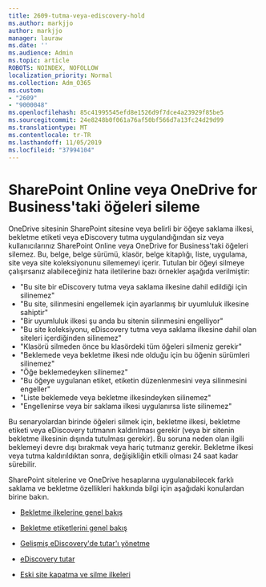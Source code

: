 ```yaml
---
title: 2609-tutma-veya-ediscovery-hold
ms.author: markjjo
author: markjjo
manager: lauraw
ms.date: ''
ms.audience: Admin
ms.topic: article
ROBOTS: NOINDEX, NOFOLLOW
localization_priority: Normal
ms.collection: Adm_O365
ms.custom:
- "2609"
- "9000048"
ms.openlocfilehash: 85c41995545efd8e1526d9f7dce4a23929f85be5
ms.sourcegitcommit: 24e8248b0f061a76af50bf566d7a13fc24d29d99
ms.translationtype: MT
ms.contentlocale: tr-TR
ms.lasthandoff: 11/05/2019
ms.locfileid: "37994104"
---
```

# <a name="unable-to-delete-items-in-sharepoint-online-or-onedrive-for-business"></a>SharePoint Online veya OneDrive for Business'taki öğeleri sileme

OneDrive sitesinin SharePoint sitesine veya belirli bir öğeye saklama ilkesi, bekletme etiketi veya eDiscovery tutma uygulandığından siz veya kullanıcılarınız SharePoint Online veya OneDrive for Business'taki öğeleri silemez. Bu, belge, belge sürümü, klasör, belge kitaplığı, liste, uygulama, site veya site koleksiyonunu silememeyi içerir. Tutulan bir öğeyi silmeye çalışırsanız alabileceğiniz hata iletilerine bazı örnekler aşağıda verilmiştir:

- "Bu site bir eDiscovery tutma veya saklama ilkesine dahil edildiği için silinemez"
- "Bu site, silinmesini engellemek için ayarlanmış bir uyumluluk ilkesine sahiptir"
- "Bir uyumluluk ilkesi şu anda bu sitenin silinmesini engelliyor"
- "Bu site koleksiyonu, eDiscovery tutma veya saklama ilkesine dahil olan siteleri içerdiğinden silinemez"
- "Klasörü silmeden önce bu klasördeki tüm öğeleri silmeniz gerekir"
- "Beklemede veya bekletme ilkesi nde olduğu için bu öğenin sürümleri silinemez"
- "Öğe beklemedeyken silinemez"
- "Bu öğeye uygulanan etiket, etiketin düzenlenmesini veya silinmesini engeller"
- "Liste beklemede veya bekletme ilkesindeyken silinemez"
- "Engellenirse veya bir saklama ilkesi uygulanırsa liste silinemez"

Bu senaryolardan birinde öğeleri silmek için, bekletme ilkesi, bekletme etiketi veya eDiscovery tutmanın kaldırılması gerekir (veya bir sitenin bekletme ilkesinin dışında tutulması gerekir). Bu soruna neden olan ilgili beklemeyi devre dışı bırakmak veya hariç tutmanız gerekir. Bekletme ilkesi veya tutma kaldırıldıktan sonra, değişikliğin etkili olması 24 saat kadar sürebilir. 

SharePoint sitelerine ve OneDrive hesaplarına uygulanabilecek farklı saklama ve bekletme özellikleri hakkında bilgi için aşağıdaki konulardan birine bakın.

- [Bekletme ilkelerine genel bakış](https://docs.microsoft.com/microsoft-365/compliance/retention-policies)

- [Bekletme etiketlerini genel bakış](https://docs.microsoft.com/microsoft-365/compliance/labels)

- [Gelişmiş eDiscovery'de tutar'ı yönetme](https://docs.microsoft.com/microsoft-365/compliance/managing-holds)

- [eDiscovery tutar](https://docs.microsoft.com/microsoft-365/compliance/ediscovery-cases#step-4-place-content-locations-on-hold)

- [Eski site kapatma ve silme ilkeleri](https://support.office.com/article/Use-policies-for-site-closure-and-deletion-A8280D82-27FD-48C5-9ADF-8A5431208BA5)
